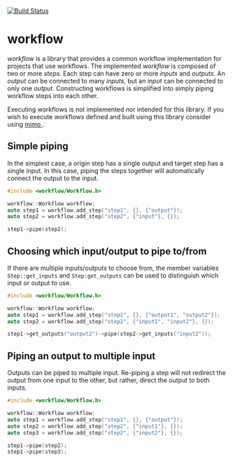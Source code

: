 [![Build Status](https://travis-ci.org/childsish/workflow.svg?branch=master)](https://travis-ci.org/childsish/workflow)

# workflow
*workflow* is a library that provides a common workflow implementation for projects that use workflows. The implemented
*workflow* is composed of two or more *steps*. Each step can have zero or more *inputs* and *outputs*. An *output* can
be connected to many *inputs*, but an *input* can be connected to only one *output*. Constructing workflows is
simplified into simply piping workflow steps into each other.

Executing workflows is not implemented nor intended for this library. If you wish to execute workflows defined and built
using this library consider using [ mimo ](1).

## Simple piping

In the simplest case, a origin step has a single output and target step has a single input. In this case, piping the
steps together will automatically connect the output to the input.

```cpp
#include <workflow/Workflow.h>

workflow::Workflow workflow;
auto step1 = workflow.add_step("step1", {}, {"output"});
auto step2 = workflow.add_step("step2", {"input"}, {});

step1->pipe(step2);
``` 

## Choosing which input/output to pipe to/from

If there are multiple inputs/outputs to choose from, the member variables `Step::get_inputs` and `Step:get_outputs` can be used to
distinguish which input or output to use. 

```cpp
#include <workflow/Workflow.h>

workflow::Workflow workflow;
auto step1 = workflow.add_step("step1", {}, {"output1", "output2"});
auto step2 = workflow.add_step("step2", {"input1", "input2"}, {});

step1->get_outputs("output2")->pipe(step2->get_inputs("input2"));
```

## Piping an output to multiple input

Outputs can be piped to multiple input. Re-piping a step will not redirect the output from one input to the other, but
rather, direct the output to both inputs.

```cpp
#include <workflow/Workflow.h>

workflow::Workflow workflow;
auto step1 = workflow.add_step("step1", {}, {"output"});
auto step2 = workflow.add_step("step2", {"input1"}, {});
auto step3 = workflow.add_step("step2", {"input2"}, {});

step1->pipe(step2);
step1->pipe(step3);
```

[1]: https://github.com/childsish/mimo
